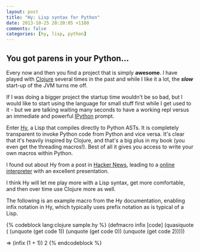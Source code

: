 ```yaml
---
layout: post
title: "Hy: Lisp syntax for Python"
date: 2013-10-25 20:20:05 +1100
comments: false
categories: [hy, lisp, python]
---
```

You got parens in your Python...
--------------------------------

Every now and then you find a project that is simply **awesome**. I have played
with [Clojure](http://clojure.org/) several times in the past and while I like
it a lot, the **_slow_** start-up of the JVM turns me off.

If I was doing a bigger project the startup time wouldn't be so bad, but I would
like to start using the language for small stuff first while I get used to it -
but we are talking waiting many seconds to have a working repl versus an
immediate and powerful [IPython](http://ipython.org/) prompt.

Enter [Hy](http://hylang.org/), a Lisp that compiles directly to Python ASTs. It
is completely transparent to invoke Python code from Python and vice versa. It's
clear that it's heavily inspired by Clojure, and that's a big plus in my book
(you even get the threading macros!). Best of all it gives you access to write
your own macros within Python.

<!-- more -->

I found out about Hy from a post in [Hacker News](https://news.ycombinator.com/item?id=6700103),
leading to a [online interpreter](http://try-hy.appspot.com/) with an excellent
presentation.

I think Hy will let me play more with a Lisp syntax, get more comfortable, and
then over time use Clojure more as well.

The following is an example macro from the Hy documentation, enabling infix
notation in Hy, which typically uses prefix notation as is typical of a Lisp.

{% codeblock lang:clojure sample.hy %}
(defmacro infix [code]
  (quasiquote (
    (unquote (get code 1))
    (unquote (get code 0))
    (unquote (get code 2)))))

=> (infix (1 + 1))
2
{% endcodeblock %}
